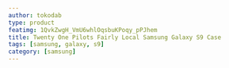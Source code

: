 ```yaml
---
author: tokodab
type: product
featimg: 1QvkZwgH_VmU6whlOqsbuKPoqy_pPJhem
title: Twenty One Pilots Fairly Local Samsung Galaxy S9 Case
tags: [samsung, galaxy, s9]
category: [samsung]
---
```

